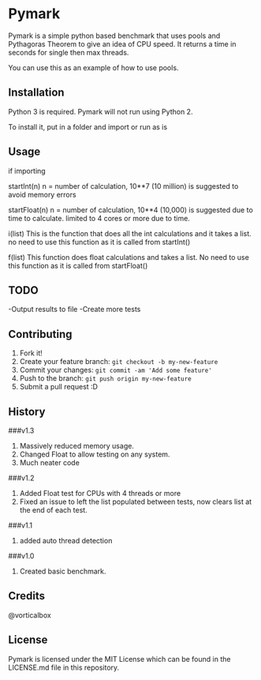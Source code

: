 # Pymark
Pymark is a simple python based benchmark that uses pools and Pythagoras Theorem to give an idea of CPU speed. It returns a time in seconds for single then max threads. 

You can use this as an example of how to use pools.

## Installation

Python 3 is required. Pymark will not run using Python 2.

To install it, put in a folder and import or run as is

## Usage

if importing

startInt(n)
n = number of calculation, 10**7 (10 million) is suggested to avoid memory errors

startFloat(n)
n = number of calculation, 10**4 (10,000) is suggested due to time to calculate. 
limited to 4 cores or more due to time. 

i(list)
This is the function that does all the int calculations and it takes a list. no need to use this function as it is called from startInt()

f(list)
This function does float calculations and takes a list. No need to use this function as it is called from startFloat()

## TODO
-Output results to file
-Create more tests

## Contributing

1. Fork it!
2. Create your feature branch: `git checkout -b my-new-feature`
3. Commit your changes: `git commit -am 'Add some feature'`
4. Push to the branch: `git push origin my-new-feature`
5. Submit a pull request :D

## History
###v1.3
1. Massively reduced memory usage.
2. Changed Float to allow testing on any system.
3. Much neater code


###v1.2
1. Added Float test for CPUs with 4 threads or more
2. Fixed an issue to left the list populated between tests, now clears list at the end of each test.

###v1.1
1. added auto thread detection

###v1.0
1. Created basic benchmark.

## Credits

@vorticalbox

## License

Pymark is licensed under the MIT License which can be found in the LICENSE.md file in this repository.
